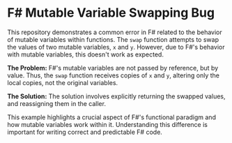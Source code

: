# F# Mutable Variable Swapping Bug

This repository demonstrates a common error in F# related to the behavior of mutable variables within functions.  The `swap` function attempts to swap the values of two mutable variables, `x` and `y`.  However, due to F#'s behavior with mutable variables, this doesn't work as expected.

**The Problem:**
F#'s mutable variables are not passed by reference, but by value.  Thus, the `swap` function receives copies of `x` and `y`, altering only the local copies, not the original variables.

**The Solution:**
The solution involves explicitly returning the swapped values, and reassigning them in the caller.

This example highlights a crucial aspect of F#'s functional paradigm and how mutable variables work within it. Understanding this difference is important for writing correct and predictable F# code.